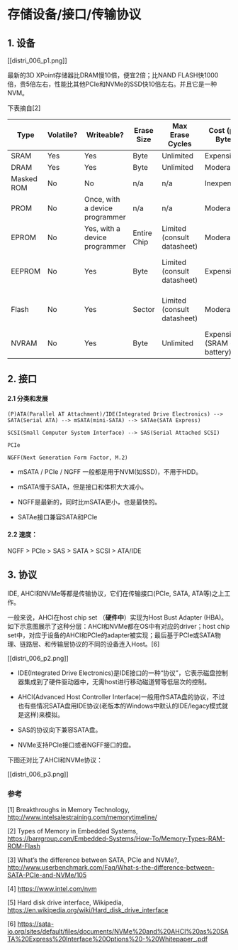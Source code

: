 # 存储设备/接口/传输协议


## 1. 设备

[[distri_006_p1.png]]

最新的3D XPoint存储器比DRAM慢10倍，便宜2倍；比NAND FLASH快1000倍，贵5倍左右，性能比其他PCIe和NVMe的SSD快10倍左右。并且它是一种NVM。


下表摘自[2]

|Type|	Volatile?|	Writeable?|	Erase Size|	Max Erase Cycles|	Cost (per Byte)|	Speed|
|-|-|-|-|-|-|-|
|SRAM	|Yes	|Yes	|Byte	|Unlimited|	Expensive|	Fast|
|DRAM	|Yes	|Yes	|Byte	|Unlimited|	Moderate|	Moderate|
|Masked ROM	|No	|No|	n/a|	n/a|	Inexpensive|	Fast|
|PROM	|No	|Once, with a device programmer	|n/a|	n/a|	Moderate|	Fast|
|EPROM	|No	|Yes, with a device programmer	|Entire Chip	|Limited (consult datasheet)	|Moderate	|Fast
|EEPROM	|No	|Yes	|Byte	|Limited (consult datasheet)	|Expensive	|Fast to read, slow to erase/write|
|Flash	|No	|Yes	|Sector	|Limited (consult datasheet)	|Moderate	|Fast to read, slow to erase/write|
|NVRAM	|No	|Yes	|Byte	|Unlimited	|Expensive (SRAM + battery)|	Fast|


## 2. 接口

#### 2.1 分类和发展
```
(P)ATA(Parallel AT Attachment)/IDE(Integrated Drive Electronics) --> SATA(Serial ATA) --> mSATA(mini-SATA) --> SATAe(SATA Express)

SCSI(Small Computer System Interface) --> SAS(Serial Attached SCSI)

PCIe

NGFF(Next Generation Form Factor, M.2)
```

* mSATA / PCIe / NGFF 一般都是用于NVM(如SSD)，不用于HDD。

* mSATA慢于SATA，但是接口和体积大大减小。

* NGFF是最新的，同时比mSATA更小，也是最快的。

* SATAe接口兼容SATA和PCIe

#### 2.2 速度：

NGFF > PCIe > SAS > SATA > SCSI > ATA/IDE

## 3. 协议

IDE, AHCI和NVMe等都是传输协议，它们在传输接口(PCIe, SATA, ATA等)之上工作。

一般来说，AHCI在host chip set （**硬件中**）实现为Host Bust Adapter (HBA)。如下示意图展示了这种分层：AHCI和NVMe都在OS中有对应的driver；host chip set中，对应于设备的AHCI和PCIe的adapter被实现；最后基于PCIe或SATA物理、链路层、和传输层协议的不同的设备连入Host。[6]

[[distri_006_p2.png]]

* IDE(Integrated Drive Electronics)是IDE接口的一种“协议”，它表示磁盘控制器集成到了硬件驱动器中，无需host进行移动磁道臂等低层次的控制。

* AHCI(Advanced Host Controller Interface)一般用作SATA盘的协议，不过也有些情况SATA盘用IDE协议(老版本的Windows中默认的IDE/legacy模式就是这样)来模拟。

* SAS的协议向下兼容SATA盘。

* NVMe支持PCIe接口或者NGFF接口的盘。

下图还对比了AHCI和NVMe协议：

[[distri_006_p3.png]]


### 参考
[1] Breakthroughs in Memory Technology, http://www.intelsalestraining.com/memorytimeline/

[2] Types of Memory in Embedded Systems, https://barrgroup.com/Embedded-Systems/How-To/Memory-Types-RAM-ROM-Flash


[3] What’s the difference between SATA, PCIe and NVMe?, http://www.userbenchmark.com/Faq/What-s-the-difference-between-SATA-PCIe-and-NVMe/105

[4] https://www.intel.com/nvm

[5] Hard disk drive interface, Wikipedia, https://en.wikipedia.org/wiki/Hard_disk_drive_interface

[6] https://sata-io.org/sites/default/files/documents/NVMe%20and%20AHCI%20as%20SATA%20Express%20Interface%20Options%20-%20Whitepaper_.pdf